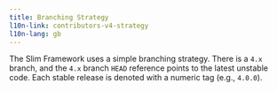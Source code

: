 ```yaml
---
title: Branching Strategy
l10n-link: contributors-v4-strategy
l10n-lang: gb
---
```


The Slim Framework uses a simple branching strategy. There is a `4.x` branch, and the `4.x` branch `HEAD` reference points to the latest unstable code. Each stable release is denoted with a numeric tag (e.g., `4.0.0`).
